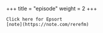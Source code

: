 +++
title = "episode"
weight = 2
+++

```
Click here for Epsort
[note](https://note.com/rerefm)
```

